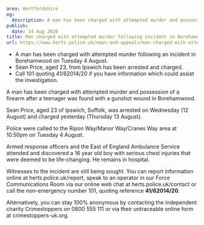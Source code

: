 ```yaml
area: Hertfordshire
og:
  description: A man has been charged with attempted murder and possession of a firearm after a teenager was found with a gunshot wound in Borehamwood.
publish:
  date: 14 Aug 2020
title: Man charged with attempted murder following incident in Borehamwood
url: https://www.herts.police.uk/news-and-appeals/man-charged-with-attempted-murder-following-incident-in-borehamwood-0502J
```

* A man has been charged with attempted murder following an incident in Borehamwood on Tuesday 4 August.
 * Sean Price, aged 23, from Ipswich has been arrested and charged.
 * Call 101 quoting 41/62014/20 if you have information which could assist the investigation.

A man has been charged with attempted murder and possession of a firearm after a teenager was found with a gunshot wound in Borehamwood.

Sean Price, aged 23 of Ipswich, Suffolk, was arrested on Wednesday (12 August) and charged yesterday (Thursday 13 August).

Police were called to the Ripon Way/Manor Way/Cranes Way area at 10.50pm on Tuesday 4 August.

Armed response officers and the East of England Ambulance Service attended and discovered a 16 year old boy with serious chest injuries that were deemed to be life-changing. He remains in hospital.

Witnesses to the incident are still being sought. You can report information online at herts.police.uk/report, speak to an operator in our Force Communications Room via our online web chat at herts.police.uk/contact or call the non-emergency number 101, quoting reference **41/62014/20**.

Alternatively, you can stay 100% anonymous by contacting the independent charity Crimestoppers on 0800 555 111 or via their untraceable online form at crimestoppers-uk.org.
